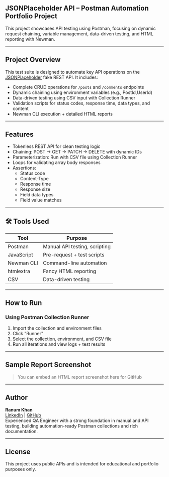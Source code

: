 
## JSONPlaceholder API – Postman Automation Portfolio Project

This project showcases API testing using Postman, focusing on dynamic request chaining, variable management, data-driven testing, and HTML reporting with Newman.

---

## Project Overview

This test suite is designed to automate key API operations on the [JSONPlaceholder](https://jsonplaceholder.typicode.com/) fake REST API. It includes:

- Complete CRUD operations for `/posts` and `/comments` endpoints
- Dynamic chaining using environment variables (e.g., PostId,UserId)
- Data-driven testing using CSV input with Collection Runner
- Validation scripts for status codes, response time, data types, and content
- Newman CLI execution + detailed HTML reports

---

##  Features

-  Tokenless REST API for clean testing logic
-  Chaining: POST → GET → PATCH → DELETE with dynamic IDs
-  Parameterization: Run with CSV file using Collection Runner
-  Loops for validating array body responses
- Assertions:
  - Status code
  - Content-Type
  - Response time
  - Response size
  - Field data types
  - Field value matches

---

## 🛠️ Tools Used

| Tool        | Purpose                      |
|-------------|------------------------------|
| Postman     | Manual API testing, scripting |
| JavaScript  | Pre-request + test scripts    |
| Newman CLI  | Command-line automation       |
| htmlextra   | Fancy HTML reporting          |
| CSV         | Data-driven testing           |

---

##  How to Run

###  Using Postman Collection Runner
1. Import the collection and environment files
2. Click "Runner"
3. Select the collection, environment, and CSV file
4. Run all iterations and view logs + test results

---

##  Sample Report Screenshot

> You can embed an HTML report screenshot here for GitHub

---

##  Author

**Ranum Khan**  
[LinkedIn](https://linkedin.com/in/ranum-khan-qaengineer) | [GitHub](https://github.com/Ranumkhan123)  
Experienced QA Engineer with a strong foundation in manual and API testing, building automation-ready Postman collections and rich documentation.

---

##  License

This project uses public APIs and is intended for educational and portfolio purposes only.
